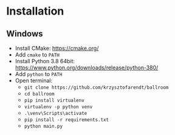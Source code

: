 # Installation

## Windows

- Install CMake: https://cmake.org/
- Add `cmake` to `PATH`
- Install Python 3.8 64bit: https://www.python.org/downloads/release/python-380/
- Add `python` to `PATH`
- Open terminal:
    - `git clone https://github.com/krzysztofarendt/ballroom`
    - `cd ballroom`
    - `pip install virtualenv`
    - `virtualenv -p python venv`
    - `.\venv\Scripts\activate`
    - `pip install -r requirements.txt`
    - `python main.py`
